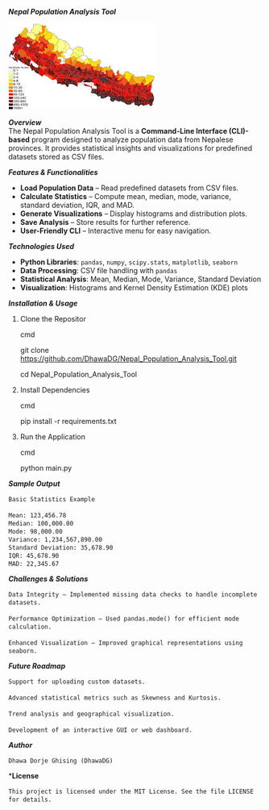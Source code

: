 
***Nepal Population Analysis Tool***

![Project Logo](logo/Popupalation_Demography.jpg)

***Overview***  
The Nepal Population Analysis Tool is a **Command-Line Interface (CLI)-based** program designed to analyze population data from Nepalese provinces. It provides statistical insights and visualizations for predefined datasets stored as CSV files.

***Features & Functionalities***  
- **Load Population Data** – Read predefined datasets from CSV files.  
- **Calculate Statistics** – Compute mean, median, mode, variance, standard deviation, IQR, and MAD.  
- **Generate Visualizations** – Display histograms and distribution plots.  
- **Save Analysis** – Store results for further reference.  
- **User-Friendly CLI** – Interactive menu for easy navigation.  



***Technologies Used***  
- **Python Libraries**: `pandas`, `numpy`, `scipy.stats`, `matplotlib`, `seaborn`  
- **Data Processing**: CSV file handling with `pandas`  
- **Statistical Analysis**: Mean, Median, Mode, Variance, Standard Deviation  
- **Visualization**: Histograms and Kernel Density Estimation (KDE) plots  

***Installation & Usage***  

1. Clone the Repositor

    cmd 

    git clone https://github.com/DhawaDG/Nepal_Population_Analysis_Tool.git

    cd Nepal_Population_Analysis_Tool

3. Install Dependencies

    cmd

    pip install -r requirements.txt

3. Run the Application

    cmd

    python main.py

***Sample Output***

    Basic Statistics Example

    Mean: 123,456.78
    Median: 100,000.00
    Mode: 98,000.00
    Variance: 1,234,567,890.00
    Standard Deviation: 35,678.90
    IQR: 45,678.90
    MAD: 22,345.67

***Challenges & Solutions***

    Data Integrity – Implemented missing data checks to handle incomplete datasets.

    Performance Optimization – Used pandas.mode() for efficient mode calculation.

    Enhanced Visualization – Improved graphical representations using seaborn.

***Future Roadmap***

    Support for uploading custom datasets.

    Advanced statistical metrics such as Skewness and Kurtosis.

    Trend analysis and geographical visualization.

    Development of an interactive GUI or web dashboard.

***Author***

    Dhawa Dorje Ghising (DhawaDG)

***License**

    This project is licensed under the MIT License. See the file LICENSE for details.








